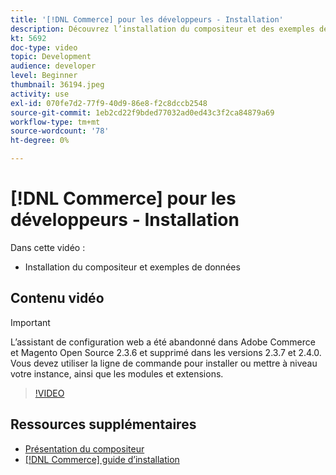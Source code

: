 ```yaml
---
title: '[!DNL Commerce] pour les développeurs - Installation'
description: Découvrez l’installation du compositeur et des exemples de données.
kt: 5692
doc-type: video
topic: Development
audience: developer
level: Beginner
thumbnail: 36194.jpeg
activity: use
exl-id: 070fe7d2-77f9-40d9-86e8-f2c8dccb2548
source-git-commit: 1eb2cd22f9bded77032ad0ed43c3f2ca84879a69
workflow-type: tm+mt
source-wordcount: '78'
ht-degree: 0%

---
```


# [!DNL Commerce] pour les développeurs - Installation

Dans cette vidéo :

- Installation du compositeur et exemples de données

## Contenu vidéo

>[!IMPORTANT]
>
>L’assistant de configuration web a été abandonné dans Adobe Commerce et Magento Open Source 2.3.6 et supprimé dans les versions 2.3.7 et 2.4.0. Vous devez utiliser la ligne de commande pour installer ou mettre à niveau votre instance, ainsi que les modules et extensions.

>[!VIDEO](https://video.tv.adobe.com/v/36194?quality=12&learn=on)

## Ressources supplémentaires

- [Présentation du compositeur](https://devdocs.magento.com/guides/v2.4/extension-dev-guide/intro/intro-composer.html)
- [[!DNL Commerce] guide d’installation](https://devdocs.magento.com/guides/v2.4/install-gde/install-flow-diagram.html)
